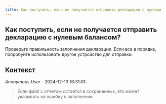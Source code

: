 ```yaml
---
title: Как поступить, если не получается отправить декларацию с нулевым балансом?
---
```


## Как поступить, если не получается отправить декларацию с нулевым балансом?

Проверьте правильность заполнения декларации. Если все в порядке, попробуйте использовать другое устройство для отправки.

## Контекст

_Anonymous User_ - 2024-12-13 16:31:01:

> Если файл с отчетом остается в сохраненных, это может указывать на ошибку в заполнении.
